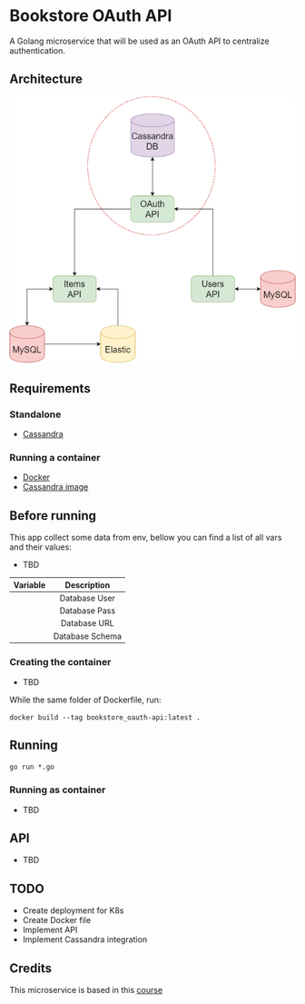 # Bookstore OAuth API
 
A Golang microservice that will be used as an OAuth API to centralize authentication.

## Architecture

![Arch](./miscs/oauth.png)

## Requirements

### Standalone

* [Cassandra](https://cassandra.apache.org/_/index.html)

### Running a container

* [Docker](https://docs.docker.com/get-docker/)
* [Cassandra image](https://hub.docker.com/_/cassandra)

## Before running

This app collect some data from env, bellow you can find a list of all vars and their values:

* TBD

|       Variable       |   Description   |
|:--------------------:|:---------------:|
|                      |  Database User  |
|                      |  Database Pass  |
|                      |  Database URL   |
|                      | Database Schema |

### Creating the container

* TBD

While the same folder of Dockerfile, run:

``` shell
docker build --tag bookstore_oauth-api:latest .
```

## Running


``` shell
go run *.go
```

### Running as container

* TBD

## API

* TBD

## TODO

* Create deployment for K8s
* Create Docker file
* Implement API
* Implement Cassandra integration

## Credits

This microservice is based in this [course](https://www.udemy.com/course/golang-how-to-design-and-build-rest-microservices-in-go/)
